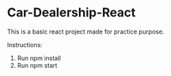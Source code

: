 # Car-Dealership-React
This is a basic react project made for practice purpose. 

Instructions:
1) Run npm install
2) Run npm start
